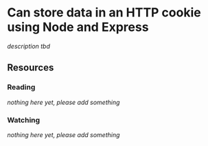 # Can store data in an HTTP cookie using Node and Express

_description tbd_

## Resources

### Reading

_nothing here yet, please add something_

### Watching

_nothing here yet, please add something_
